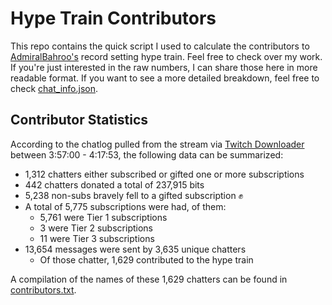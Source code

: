 # Hype Train Contributors

This repo contains the quick script I used to calculate the contributors to [AdmiralBahroo's](https://www.twitch.tv/admiralbahroo) record setting hype train. Feel free to check over my work. If you're just interested in the raw numbers, I can share those here in more readable format. If you want to see a more detailed breakdown, feel free to check [chat_info.json](./chat_info.json).

## Contributor Statistics

According to the chatlog pulled from the stream via [Twitch Downloader](https://github.com/lay295/TwitchDownloader) between 3:57:00 - 4:17:53, the following data can be summarized:

-   1,312 chatters either subscribed or gifted one or more subscriptions
-   442 chatters donated a total of 237,915 bits
-   5,238 non-subs bravely fell to a gifted subscription ✊
-   A total of 5,775 subscriptions were had, of them:
    -   5,761 were Tier 1 subscriptions
    -   3 were Tier 2 subscriptions
    -   11 were Tier 3 subscriptions
-   13,654 messages were sent by 3,635 unique chatters
    -   Of those chatter, 1,629 contributed to the hype train

A compilation of the names of these 1,629 chatters can be found in [contributors.txt](./contributors.txt).
